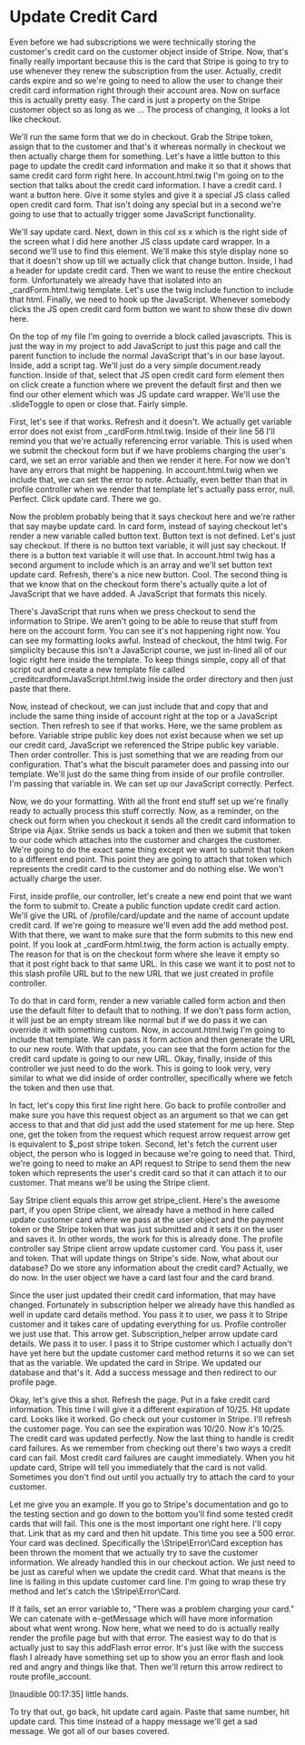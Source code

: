 # Update Credit Card

Even before we had subscriptions we were technically storing the customer's credit card on the customer object inside of Stripe. Now, that's finally really important because this is the card that Stripe is going to try to use whenever they renew the subscription from the user. Actually, credit cards expire and so we're going to need to allow the user to change their credit card information right through their account area. Now on surface this is actually pretty easy. The card is just a property on the Stripe customer object so as long as we ... The process of changing, it looks a lot like checkout.

We'll run the same form that we do in checkout. Grab the Stripe token, assign that to the customer and that's it whereas normally in checkout we then actually charge them for something. Let's have a little button to this page to update the credit card information and make it so that it shows that same credit card form right here. In account.html.twig I'm going on to the section that talks about the credit card information. I have a credit card. I want a button here. Give it some styles and give it a special JS class called open credit card form. That isn't doing any special but in a second we're going to use that to actually trigger some JavaScript functionality.

We'll say update card. Next, down in this col xs x which is the right side of the screen what I did here another JS class update card wrapper. In a second we'll use to find this element. We'll make this style display none so that it doesn't show up till we actually click that change button. Inside, I had a header for update credit card. Then we want to reuse the entire checkout form. Unfortunately we already have that isolated into an _cardForm.html.twig template. Let's use the twig include function to include that html. Finally, we need to hook up the JavaScript. Whenever somebody clicks the JS open credit card form button we want to show these div down here.

On the top of my file I'm going to override a block called javascripts. This is just the way in my project to add JavaScript to just this page and call the parent function to include the normal JavaScript that's in our base layout. Inside, add a script tag. We'll just do a very simple document.ready function. Inside of that, select that JS open credit card form element then on click create a function where we prevent the default first and then we find our other element which was JS update card wrapper. We'll use the .slideToggle to open or close that. Fairly simple.

First, let's see if that works. Refresh and it doesn't. We actually get variable error does not exist from _cardForm.html.twig. Inside of their line 56 I'll remind you that we're actually referencing error variable. This is used when we submit the checkout form but if we have problems charging the user's card, we set an error variable and then we render it here. For now we don't have any errors that might be happening. In account.html.twig when we include that, we can set the error to note. Actually, even better than that in profile controller when we render that template let's actually pass error, null. Perfect. Click update card. There we go.

Now the problem probably being that it says checkout here and we're rather that say maybe update card. In card form, instead of saying checkout let's render a new variable called button text. Button text is not defined. Let's just say checkout. If there is no button text variable, it will just say checkout. If there is a button text variable it will use that. In account.html twig has a second argument to include which is an array and we'll set button text update card. Refresh, there's a nice new button. Cool. The second thing is that we know that on the checkout form there's actually quite a lot of JavaScript that we have added. A JavaScript that formats this nicely.

There's JavaScript that runs when we press checkout to send the information to Stripe. We aren't going to be able to reuse that stuff from here on the account form. You can see it's not happening right now. You can see my formatting looks awful. Instead of checkout, the html twig. For simplicity because this isn't a JavaScript course, we just in-lined all of our logic right here inside the template. To keep things simple, copy all of that script out and create a new template file called _creditcardformJavaScript.html.twig inside the order directory and then just paste that there.

Now, instead of checkout, we can just include that and copy that and include the same thing inside of account right at the top or a JavaScript section. Then refresh to see if that works. Here, we the same problem as before. Variable stripe public key does not exist because when we set up our credit card, JavaScript we referenced the Stripe public key variable. Then order controller. This is just something that we are reading from our configuration. That's what the biscuit parameter does and passing into our template. We'll just do the same thing from inside of our profile controller. I'm passing that variable in. We can set up our JavaScript correctly. Perfect.

Now, we do your formatting. With all the front end stuff set up we're finally ready to actually process this stuff correctly. Now, as a reminder, on the check out form when you checkout it sends all the credit card information to Stripe via Ajax. Strike sends us back a token and then we submit that token to our code which attaches into the customer and charges the customer. We're going to do the exact same thing except we want to submit that token to a different end point. This point they are going to attach that token which represents the credit card to the customer and do nothing else. We won't actually charge the user.

First, inside profile, our controller, let's create a new end point that we want the form to submit to. Create a public function update credit card action. We'll give the URL of /profile/card/update and the name of account update credit card. If we're going to measure we'll even add the add method post. With that there, we want to make sure that the form submits to this new end point. If you look at _cardForm.html.twig, the form action is actually empty. The reason for that is on the checkout form where she leave it empty so that it post right back to that same URL. In this case we want it to post not to this slash profile URL but to the new URL that we just created in profile controller.

To do that in card form, render a new variable called form action and then use the default filter to default that to nothing. If we don't pass form action, it will just be an empty stream like normal but if we do pass it we can override it with something custom. Now, in account.html.twig I'm going to include that template. We can pass it form action and then generate the URL to our new route. With that update, you can see that the form action for the credit card update is going to our new URL. Okay, finally, inside of this controller we just need to do the work. This is going to look very, very similar to what we did inside of order controller, specifically where we fetch the token and then use that.

In fact, let's copy this first line right here. Go back to profile controller and make sure you have this request object as an argument so that we can get access to that and that did just add the used statement for me up here. Step one, get the token from the request which request arrow request arrow get is equivalent to $_post stripe token. Second, let's fetch the current user object, the person who is logged in because we're going to need that. Third, we're going to need to make an API request to Stripe to send them the new token which represents the user's credit card so that it can attach it to our customer. That means we'll be using the Stripe client.

Say Stripe client equals this arrow get stripe_client. Here's the awesome part, if you open Stripe client, we already have a method in here called update customer card where we pass at the user object and the payment token or the Stripe token that was just submitted and it sets it on the user and saves it. In other words, the work for this is already done. The profile controller say Stripe client arrow update customer card. You pass it, user and token. That will update things on Stripe's side. Now, what about our database? Do we store any information about the credit card? Actually, we do now. In the user object we have a card last four and the card brand.

Since the user just updated their credit card information, that may have changed. Fortunately in subscription helper we already have this handled as well in update card details method. You pass it to user, we pass it to Stripe customer and it takes care of updating everything for us. Profile controller we just use that. This arrow get. Subscription_helper arrow update card details. We pass it to user. I pass it to Stripe customer which I actually don't have yet here but the update customer card method returns it so we can set that as the variable. We updated the card in Stripe. We updated our database and that's it. Add a success message and then redirect to our profile page.

Okay, let's give this a shot. Refresh the page. Put in a fake credit card information. This time I will give it a different expiration of 10/25. Hit update card. Looks like it worked. Go check out your customer in Stripe. I'll refresh the customer page. You can see the expiration was 10/20. Now it's 10/25. The credit card was updated perfectly. Now the last thing to handle is credit card failures. As we remember from checking out there's two ways a credit card can fail. Most credit card failures are caught immediately. When you hit update card, Stripe will tell you immediately that the card is not valid. Sometimes you don't find out until you actually try to attach the card to your customer.

Let me give you an example. If you go to Stripe's documentation and go to the testing section and go down to the bottom you'll find some tested credit cards that will fail. This one is the most important one right here. I'll copy that. Link that as my card and then hit update. This time you see a 500 error. Your card was declined. Specifically the \Stripe\Error\Card exception has been thrown the moment that we actually try to save the customer information. We already handled this in our checkout action. We just need to be just as careful when we update the credit card. What that means is the line is failing in this update customer card line. I'm going to wrap these try method and let's catch the \Stripe\Error\Card.

If it fails, set an error variable to, "There was a problem charging your card." We can catenate with e-getMessage which will have more information about what went wrong. Now here, what we need to do is actually really render the profile page but with that error. The easiest way to do that is actually just to say this addFlash error error. It's just like with the success flash I already have something set up to show you an error flash and look red and angry and things like that. Then we'll return this arrow redirect to route profile_account.

[Inaudible 00:17:35] little hands.

To try that out, go back, hit update card again. Paste that same number, hit update card. This time instead of a happy message we'll get a sad message. We got all of our bases covered.
